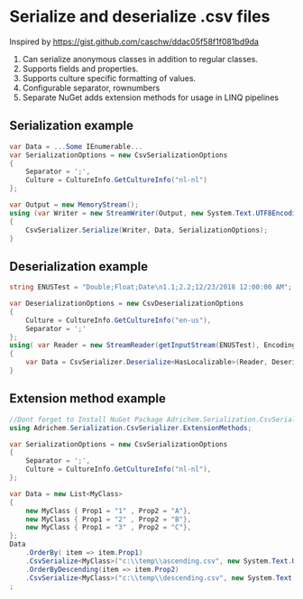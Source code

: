 # Serialize and deserialize .csv files
Inspired by  https://gist.github.com/caschw/ddac05f58f1f081bd9da 
1. Can serialize anonymous classes in addition to regular classes.
1. Supports fields and properties.
1. Supports culture specific formatting of values.
1. Configurable separator, rownumbers
1. Separate NuGet adds extension methods for usage in LINQ pipelines

## Serialization example
```csharp
var Data = ...Some IEnumerable...
var SerializationOptions = new CsvSerializationOptions
{
    Separator = ';',
    Culture = CultureInfo.GetCultureInfo("nl-nl")
};

var Output = new MemoryStream();
using (var Writer = new StreamWriter(Output, new System.Text.UTF8Encoding(true), 1024, true))
{
    CsvSerializer.Serialize(Writer, Data, SerializationOptions);
}

 ```
## Deserialization example
```csharp
string ENUSTest = "Double;Float;Date\n1.1;2.2;12/23/2018 12:00:00 AM";

var DeserializationOptions = new CsvDeserializationOptions
{
    Culture = CultureInfo.GetCultureInfo("en-us"),
    Separator = ';'
};
using( var Reader = new StreamReader(getInputStream(ENUSTest), Encoding.UTF8); )
{
    var Data = CsvSerializer.Deserialize<HasLocalizable>(Reader, DeserializationOptions);
}
```

## Extension method example
```csharp
//Dont forget to Install NuGet Package Adrichem.Serialization.CsvSerializer.ExtensionMethods
using Adrichem.Serialization.CsvSerializer.ExtensionMethods;

var SerializationOptions = new CsvSerializationOptions
{
    Separator = ';',
    Culture = CultureInfo.GetCultureInfo("nl-nl"),
};

var Data = new List<MyClass> 
{ 
    new MyClass { Prop1 = "1" , Prop2 = "A"},  
    new MyClass { Prop1 = "2" , Prop2 = "B"}, 
    new MyClass { Prop1 = "3" , Prop2 = "C"}, 
};
Data
    .OrderBy( item => item.Prop1)
    .CsvSerialize<MyClass>("c:\\temp\\ascending.csv", new System.Text.UTF8Encoding(true))
    .OrderByDescending(item => item.Prop2)
    .CsvSerialize<MyClass>("c:\\temp\\descending.csv", new System.Text.UTF8Encoding(true), SerializationOptions)
;
 ```